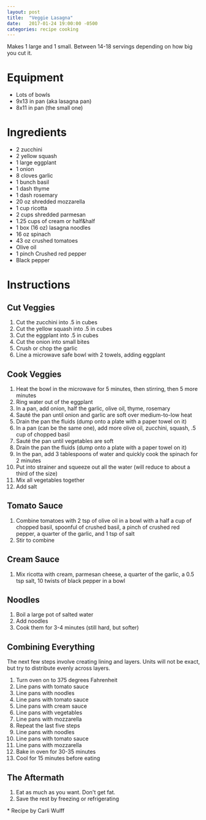 ```yaml
---
layout: post
title:  "Veggie Lasagna"
date:   2017-01-24 19:00:00 -0500
categories: recipe cooking
---
```


Makes 1 large and 1 small. Between 14-18 servings depending on how big you cut it.

# Equipment

- Lots of bowls
- 9x13 in pan (aka lasagna pan)
- 8x11 in pan (the small one)
# Ingredients

- 2 zucchini
- 2 yellow squash
- 1 large eggplant
- 1 onion
- 8 cloves garlic
- 1 bunch basil
- 1 dash thyme
- 1 dash rosemary
- 20 oz shredded mozzarella
- 1 cup ricotta
- 2 cups shredded parmesan
- 1.25 cups of cream or half&half
- 1 box (16 oz) lasagna noodles
- 16 oz spinach
- 43 oz crushed tomatoes
- Olive oil
- 1 pinch Crushed red pepper
- Black pepper

# Instructions

## Cut Veggies

1. Cut the zucchini into .5 in cubes
1. Cut the yellow squash into .5 in cubes
1. Cut the eggplant into .5 in cubes
1. Cut the onion into small bites
1. Crush or chop the garlic
1. Line a microwave safe bowl with 2 towels, adding eggplant

## Cook Veggies

1. Heat the bowl in the microwave for 5 minutes, then stirring, then 5 more minutes
1. Ring water out of the eggplant
1. In a pan, add onion, half the garlic, olive oil, thyme, rosemary
1. Sauté the pan until onion and garlic are soft over medium-to-low heat
1. Drain the pan the fluids (dump onto a plate with a paper towel on it)
1. In a pan (can be the same one), add more olive oil, zucchini, squash, .5 cup of chopped basil
1. Sauté the pan until vegetables are soft
1. Drain the pan the fluids (dump onto a plate with a paper towel on it)
1. In the pan, add 3 tablespoons of water and quickly cook the spinach for 2 minutes
1. Put into strainer and squeeze out all the water (will reduce to about a third of the size)
1. Mix all vegetables together
1. Add salt

## Tomato Sauce

1. Combine tomatoes with 2 tsp of olive oil in a bowl with a half a cup of chopped basil, spoonful of crushed basil, a pinch of crushed red pepper, a quarter of the garlic, and 1 tsp of salt
1. Stir to combine


## Cream Sauce

1. Mix ricotta with cream, parmesan cheese, a quarter of the garlic, a 0.5 tsp salt, 10 twists of black pepper in a bowl

## Noodles

1. Boil a large pot of salted water
1. Add noodles
1. Cook them for 3-4 minutes (still hard, but softer)

## Combining Everything

The next few steps involve creating lining and layers. Units will not be exact, but try to distribute evenly across layers.

1. Turn oven on to 375 degrees Fahrenheit
1. Line pans with tomato sauce
1. Line pans with noodles
1. Line pans with tomato sauce
1. Line pans with cream sauce
1. Line pans with vegetables
1. Line pans with mozzarella
1. Repeat the last five steps
1. Line pans with noodles
1. Line pans with tomato sauce
1. Line pans with mozzarella
1. Bake in oven for 30-35 minutes
1. Cool for 15 minutes before eating

## The Aftermath

1. Eat as much as you want. Don't get fat.
1. Save the rest by freezing or refrigerating


\* Recipe by Carli Wulff
